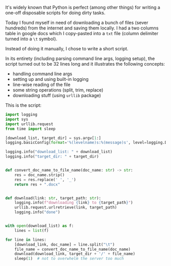 It's widely known that Python is perfect (among other things) for writing a one-off disposable scripts for doing dirty tasks.

Today I found myself in need of downloading a bunch of files (sever hundreds) from the internet and saving them locally. I had a two columns table in google docs which I copy-pasted into a `txt` file (column delimiter turned into a `\t` symbol).

Instead of doing it manually, I chose to write a short script. 

In its entirety (including parsing command line args, logging setup), the script turned out to be 32 lines long and it illustrates the following concepts:

- handling command line args
- setting up and using built-in logging
- line-wise reading of the file
- some string operations (split, trim, replace)
- downloading stuff (using `urllib` package)

This is the script:

```python
import logging
import sys
import urllib.request
from time import sleep

[download_list, target_dir] = sys.argv[1:]
logging.basicConfig(format='%(levelname)s:%(message)s', level=logging.DEBUG)

logging.info("download_list: " + download_list)
logging.info("target_dir: " + target_dir)


def convert_doc_name_to_file_name(doc_name: str) -> str:
    res = doc_name.strip()
    res = res.replace(' ', '_')
    return res + ".docx"


def download(link: str, target_path: str):
    logging.info(f"downloading {link} to {target_path}")
    urllib.request.urlretrieve(link, target_path)
    logging.info("done")


with open(download_list) as f:
    lines = list(f)

for line in lines:
    [download_link, doc_name] = line.split("\t")
    file_name = convert_doc_name_to_file_name(doc_name)
    download(download_link, target_dir + '/' + file_name)
    sleep(1)  # not to overwhelm the server too much
```


